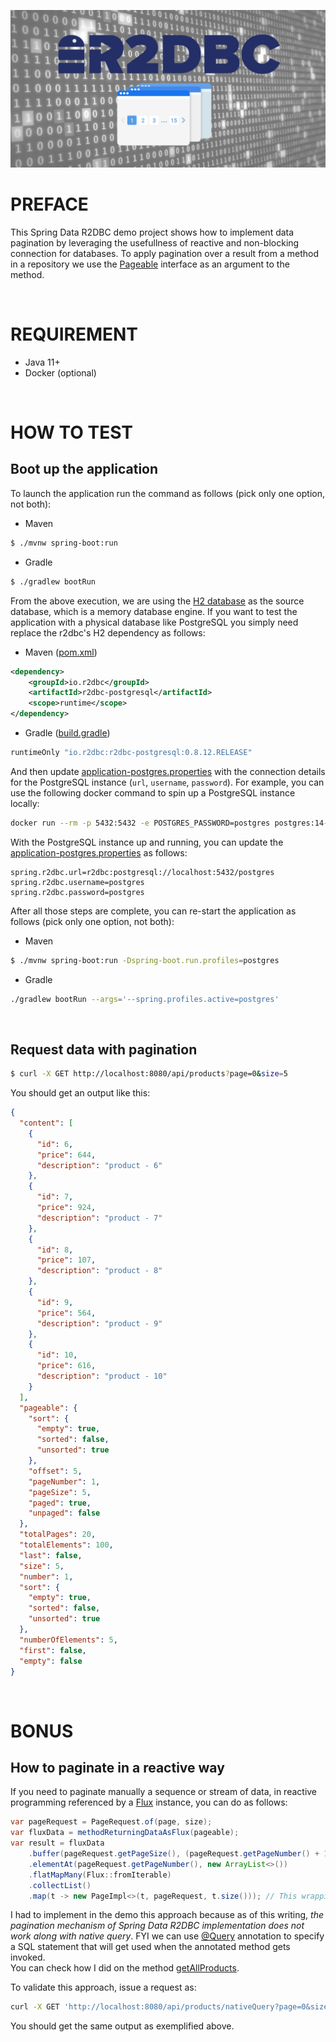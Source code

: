 ![banner](./assets/banner.jpg)
# PREFACE
This Spring Data R2DBC demo project shows how to implement data pagination by leveraging the usefullness of reactive and non-blocking connection for databases. To apply pagination over a result from a method in a repository we use the [Pageable](https://docs.spring.io/spring-data/commons/docs/current/api/org/springframework/data/domain/Pageable.html) interface as an argument to the method.

<br>

# REQUIREMENT
- Java 11+
- Docker (optional)

<br>

# HOW TO TEST
## Boot up the application
To launch the application run the command as follows (pick only one option, not both):
- Maven
```bash
$ ./mvnw spring-boot:run
```
- Gradle
```bash
$ ./gradlew bootRun
```

From the above execution, we are using the [H2 database](https://www.h2database.com/html/main.html) as the source database, which is a memory database engine. If you want to test the application with a physical database like PostgreSQL you simply need replace the r2dbc's H2 dependency as follows:
- Maven ([pom.xml](./pom.xml))
```xml
<dependency>
    <groupId>io.r2dbc</groupId>
    <artifactId>r2dbc-postgresql</artifactId>
    <scope>runtime</scope>
</dependency>
```
- Gradle ([build.gradle](./build.gradle))
```gradle
runtimeOnly "io.r2dbc:r2dbc-postgresql:0.8.12.RELEASE"
```

And then update [application-postgres.properties](./src/main/resources/application-postgres.properties) with the connection details for the PostgreSQL instance (`url`, `username`, `password`). For example, you can use the following docker command to spin up a PostgreSQL instance locally:
```bash
docker run --rm -p 5432:5432 -e POSTGRES_PASSWORD=postgres postgres:14-alpine -d postgres
```
With the PostgreSQL instance up and running, you can update the [application-postgres.properties](./src/main/resources/application-postgres.properties) as follows:
```properties
spring.r2dbc.url=r2dbc:postgresql://localhost:5432/postgres
spring.r2dbc.username=postgres
spring.r2dbc.password=postgres
```

After all those steps are complete, you can re-start the application as follows (pick only one option, not both):
- Maven
```bash
$ ./mvnw spring-boot:run -Dspring-boot.run.profiles=postgres
```
- Gradle
```bash
./gradlew bootRun --args='--spring.profiles.active=postgres'
```

<br>

## Request data with pagination
```bash
$ curl -X GET http://localhost:8080/api/products?page=0&size=5
```
You should get an output like this:
```json
{
  "content": [
    {
      "id": 6,
      "price": 644,
      "description": "product - 6"
    },
    {
      "id": 7,
      "price": 924,
      "description": "product - 7"
    },
    {
      "id": 8,
      "price": 107,
      "description": "product - 8"
    },
    {
      "id": 9,
      "price": 564,
      "description": "product - 9"
    },
    {
      "id": 10,
      "price": 616,
      "description": "product - 10"
    }
  ],
  "pageable": {
    "sort": {
      "empty": true,
      "sorted": false,
      "unsorted": true
    },
    "offset": 5,
    "pageNumber": 1,
    "pageSize": 5,
    "paged": true,
    "unpaged": false
  },
  "totalPages": 20,
  "totalElements": 100,
  "last": false,
  "size": 5,
  "number": 1,
  "sort": {
    "empty": true,
    "sorted": false,
    "unsorted": true
  },
  "numberOfElements": 5,
  "first": false,
  "empty": false
}
```

<br>


# BONUS
## How to paginate in a reactive way
If you need to paginate manually a sequence or stream of data, in reactive programming referenced by a [Flux](https://projectreactor.io/docs/core/release/api/reactor/core/publisher/Flux.html) instance, you can do as follows:
```java
var pageRequest = PageRequest.of(page, size);
var fluxData = methodReturningDataAsFlux(pageable);
var result = fluxData
    .buffer(pageRequest.getPageSize(), (pageRequest.getPageNumber() + 1))
    .elementAt(pageRequest.getPageNumber(), new ArrayList<>())
    .flatMapMany(Flux::fromIterable)
    .collectList()
    .map(t -> new PageImpl<>(t, pageRequest, t.size())); // This wrapping is optional
```
I had to implement in the demo this approach because as of this writing, _the pagination mechanism of Spring Data R2DBC implementation does not work along with native query_. FYI we can use [@Query](https://docs.spring.io/spring-data/r2dbc/docs/current/api/org/springframework/data/r2dbc/repository/Query.html) annotation to specify a SQL statement that will get used when the annotated method gets invoked. <br>
You can check how I did on the method [getAllProducts](./src/main/java/io/davidarchanjo/service/ProductService.java#L22). 

To validate this approach, issue a request as: 
```bash
curl -X GET 'http://localhost:8080/api/products/nativeQuery?page=0&size=5'
``` 
You should get the same output as exemplified above.